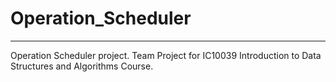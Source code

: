 # Operation_Scheduler
___
Operation Scheduler project. Team Project for IC10039 Introduction to Data Structures and Algorithms Course.
